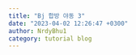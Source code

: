 ```yaml
---
title: "Bj 합방 야동 3"
date: "2023-04-02 12:26:47 +0300"
author: NrdyBhu1
category: tutorial blog
---
```

